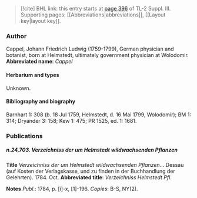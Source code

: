 > [!cite] BHL link: this entry starts at [page 396](https://www.biodiversitylibrary.org/page/33266703) of TL-2 Suppl. III.
> Supporting pages: [[Abbreviations|abbreviations]], [[Layout key|layout key]].

### Author

Cappel, Johann Friedrich Ludwig (1759-1799), German physician and botanist, born at Helmstedt, ultimately government physician at Wolodomir. 
**Abbreviated name**: *Cappel*

#### Herbarium and types

Unknown.

#### Bibliography and biography

Barnhart 1: 308 (b. 18 Jul 1759, Helmstedt, d. 16 Mai 1799, Wolodomir); BM 1: 314; Dryander 3: 158; Kew 1: 475; PR 1525, ed. 1: 1681.

### Publications

##### n.24.703. Verzeichniss der um Helmstedt wildwachsenden Pflanzen

**Title**
*Verzeichniss der um Helmstedt wildwachsenden Pflanzen*... Dessau (auf Kosten der Verlagskasse, und zu finden in der Buchhandlung der Gelehrten). 1784. Oct.
**Abbreviated title**: *Verzeichniss Helmstedt Pfl.*

**Notes**
*Publ*.: 1784, p. \[i\]-x, \[1\]-196. *Copies*: B-S, NY(2).

